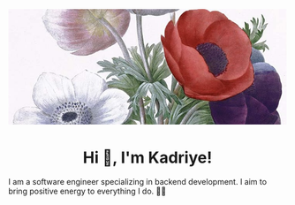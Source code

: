 <img width="1024" src="https://github.com/kadriyebarlak/kadriyebarlak/blob/main/images/IMG_0010 4.jpg">


<h1 align="center">Hi 👋, I'm Kadriye!</h1>

I am a software engineer specializing in backend development. I aim to bring positive energy to everything I do. 🌾🍃



<!--
**kadriyebarlak/kadriyebarlak** is a ✨ _special_ ✨ repository because its `README.md` (this file) appears on your GitHub profile.

Here are some ideas to get you started:

- 🔭 I’m currently working on ...
- 🌱 I’m currently learning ...
- 👯 I’m looking to collaborate on ...
- 🤔 I’m looking for help with ...
- 💬 Ask me about ...
- 📫 How to reach me: ...
- 😄 Pronouns: ...
- ⚡ Fun fact: ...
-->
